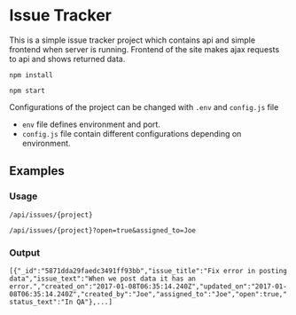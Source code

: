 # Issue Tracker

This is a simple issue tracker project which contains api and simple frontend when server is running. Frontend of the site makes ajax requests to api and shows returned data.

`npm install`

`npm start`

Configurations of the project can be changed with `.env` and `config.js` file

- `env` file defines environment and port.
- `config.js` file contain different configurations depending on environment.

## Examples

### Usage

`/api/issues/{project}`

`/api/issues/{project}?open=true&assigned_to=Joe`

### Output

`[{"_id":"5871dda29faedc3491ff93bb","issue_title":"Fix error in posting data","issue_text":"When we post data it has an error.","created_on":"2017-01-08T06:35:14.240Z","updated_on":"2017-01-08T06:35:14.240Z","created_by":"Joe","assigned_to":"Joe","open":true,"status_text":"In QA"},...]`
